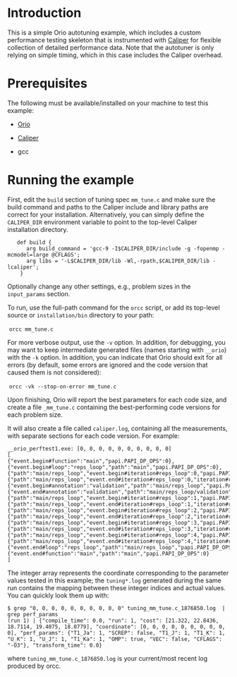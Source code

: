 # Introduction

This is a simple Orio autotuning example, which includes a custom performance testing skeleton that is instrumented with [Caliper](https://github.com/LLNL/Caliper) for flexible collection of detailed performance data. Note that the autotuner is only relying on simple timing, which in this case includes the Caliper overhead. 

# Prerequisites

The following must be available/installed on your machine to test this example:

* [Orio](https://github.com/brnorris03/Orio)

* [Caliper](https://github.com/LLNL/Caliper)
* gcc

# Running the example

First, edit the `build` section of tuning spec `mm_tune.c` and make sure the build command and paths to the Caliper include and library paths are correct for your installation. Alternatively, you can simply define the `CALIPER_DIR` environment variable to point to the top-level Caliper installation directory.

```
   def build {
      arg build_command = 'gcc-9 -I$CALIPER_DIR/include -g -fopenmp -mcmodel=large @CFLAGS';
      arg libs = '-L$CALIPER_DIR/lib -Wl,-rpath,$CALIPER_DIR/lib -lcaliper';
    } 
```

Optionally change any other settings, e.g., problem sizes in the `input_params` section. 

To run, use the full-path command for the `orcc` script, or add its top-level source or `installation/bin` directory to your path:

​	```orcc mm_tune.c```

For more verbose output, use the `-v` option. In addition, for debugging, you may want to keep intermediate generated files (names starting with `__orio`) with the `-k` option. In addition, you can indicate that Orio should exit for all errors (by default, some errors are ignored and the code version that caused them is not considered):

​	```orcc -vk --stop-on-error mm_tune.c```

Upon finishing, Orio will report the best parameters for each code size, and create a file `_mm_tune.c` containing the best-performing code versions for each problem size.

It will also create a file called `caliper.log`, containing all the measurements, with separate sections for each code version. For example:

```
__orio_perftest1.exe: [0, 0, 0, 0, 0, 0, 0, 0, 0, 0]
[
{"event.begin#function":"main","papi.PAPI_DP_OPS":0},
{"event.begin#loop":"reps_loop","path":"main","papi.PAPI_DP_OPS":0},
{"path":"main/reps_loop","event.begin#iteration#reps_loop":0,"papi.PAPI_DP_OPS":2},
{"path":"main/reps_loop","event.end#iteration#reps_loop":0,"iteration#reps_loop":0,"papi.PAPI_DP_OPS":268435456},
{"event.begin#annotation":"validation","path":"main/reps_loop","papi.PAPI_DP_OPS":3},
{"event.end#annotation":"validation","path":"main/reps_loop/validation","papi.PAPI_DP_OPS":0},
{"path":"main/reps_loop","event.begin#iteration#reps_loop":1,"papi.PAPI_DP_OPS":2},
{"path":"main/reps_loop","event.end#iteration#reps_loop":1,"iteration#reps_loop":1,"papi.PAPI_DP_OPS":268435456},
{"path":"main/reps_loop","event.begin#iteration#reps_loop":2,"papi.PAPI_DP_OPS":5},
{"path":"main/reps_loop","event.end#iteration#reps_loop":2,"iteration#reps_loop":2,"papi.PAPI_DP_OPS":268435456},
{"path":"main/reps_loop","event.begin#iteration#reps_loop":3,"papi.PAPI_DP_OPS":5},
{"path":"main/reps_loop","event.end#iteration#reps_loop":3,"iteration#reps_loop":3,"papi.PAPI_DP_OPS":268435456},
{"path":"main/reps_loop","event.begin#iteration#reps_loop":4,"papi.PAPI_DP_OPS":5},
{"path":"main/reps_loop","event.end#iteration#reps_loop":4,"iteration#reps_loop":4,"papi.PAPI_DP_OPS":268435456},
{"event.end#loop":"reps_loop","path":"main/reps_loop","papi.PAPI_DP_OPS":3},
{"event.end#function":"main","path":"main","papi.PAPI_DP_OPS":0}
]
```

The integer array represents the coordinate corresponding to the parameter values tested in this example; the `tuning*.log` generated during the same run contains the mapping between these integer indices and actual values. You can quickly look them up with:

```
$ grep "0, 0, 0, 0, 0, 0, 0, 0, 0, 0" tuning_mm_tune.c_1876850.log  | grep perf_params
(run 1) | {"compile_time": 0.0, "run": 1, "cost": [21.322, 22.8436, 18.7114, 19.4075, 18.0779], "coordinate": [0, 0, 0, 0, 0, 0, 0, 0, 0, 0], "perf_params": {"T1_Ja": 1, "SCREP": false, "T1_J": 1, "T1_K": 1, "U_K": 1, "U_J": 1, "T1_Ka": 1, "OMP": true, "VEC": false, "CFLAGS": "-O3"}, "transform_time": 0.0}
```

where `tuning_mm_tune.c_1876850.log` is your current/most recent log produced by orcc.